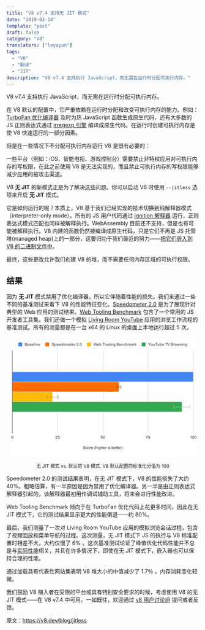 ```yaml
---
title: "V8 v7.4 支持无 JIT 模式"
date: "2019-03-14"
template: "post"
draft: false
category: "V8"
translators: ["leyayun"]
tags:
  - "V8"
  - "翻译"
  - "JIT"
description: "V8 v7.4 支持执行 JavaScript，而无需在运行时分配可执行内存。"
---
```

V8 v7.4 支持执行 JavaScript，而无需在运行时分配可执行内存。

在 V8 默认的配置中，它严重依赖在运行时分配和改变可执行内存的能力。例如：[TurboFan 优化编译器](https://v8.dev/blog/turbofan-jit) 及时为热 JavaScript 函数生成原生代码，还有大多数的 JS 正则表达式通过 [irregexp 引擎](https://blog.chromium.org/2009/02/irregexp-google-chromes-new-regexp.html) 编译成原生代码。在运行时创建可执行内存是使 V8 快速运行的一部分因素。

但是在一些情况下不分配可执行内存运行 V8 是很有必要的：

一些平台（例如：iOS、智能电视、游戏控制台）需要禁止非特权应用对可执行内存的写权限，在此之前使用 V8 是无法实现的，而且禁止可执行内存的写权限能够减少应用的被攻击渠道。

V8 **无 JIT** 的新模式正是为了解决这些问题。你可以启动 V8 时使用 `--jitless` 选项来开启 **无 JIT** 模式。

它是如何运行的呢？本质上，V8 基于我们已经实现的技术切换到纯解释器模式（interpreter-only mode）。所有的 JS 用户代码通过 [Ignition 解释器](https://v8.dev/blog/ignition-interpreter) 运行，正则表达式模式匹配也同样被解释执行。WebAssembly 目前还不支持，但是也有可能被解释执行。V8 内建的函数仍然被编译成原生代码，只是它们不再是 JS 托管堆(managed heap)上的一部分，这要归功于我们最近的努力——[把它们嵌入到 V8 的二进制文件中](https://v8.dev/blog/embedded-builtins)。

最终，这些更改允许我们创建 V8 的堆，而不需要任何内存区域的可执行权限。

## 结果
因为 **无 JIT** 模式禁用了优化编译器，所以它伴随着性能的损失。我们来通过一些不同的基准测试来看下 V8 的性能特征变化。[Speedometer 2.0](https://v8.dev/blog/speedometer-2) 是为了展现针对典型的 Web 应用的测试结果。[Web Tooling Benchmark](https://v8.dev/blog/web-tooling-benchmark) 包含了一个常用的 JS 开发者工具集。我们还做一个模拟 [Living Room YouTube](https://chromeperf.appspot.com/report?sid=518c637ffa0961f965afe51d06979375467b12b87e72061598763e5a36876306) 应用的浏览工作流程的基准测试。所有的测量都是在一台 x64 的 Linux 的桌面上本地运行超过 5 次。

![benchmarks](./images/benchmarks.svg)
<p style="text-align: center; font-size: 12px">无 JIT 模式 vs. 默认的 V8 模式. V8 默认配置的标准化分值为 100</p>

Speedometer 2.0 的测试结果表明，在无 JIT 模式下，V8 的性能损失了大约 40%。粗略估算，有一半原因是因为禁用了优化编译器。另一半是由正则表达式解释器引起的，该解释器最初用作调试辅助工具，将来会进行性能改进。

Web Tooling Benchmark 倾向于在 TurboFan 优化代码上花更多时间，因此在无 JIT 模式下，它的测试结果显示更大的性能倒退——约 80%。

最后，我们测量了一次对 Living Room YouTube 应用的模拟浏览会话过程，包含了视频回放和菜单导航的过程。这次测量，无 JIT 模式下 JS 的执行与 V8 标准配置时相差不大，大约仅慢了 6% 。这次基准测试论证了峰值优化代码性能并不总是与[实际性能](https://v8.dev/blog/real-world-performance)相关，并且在许多情况下，即使在无 JIT 模式下，嵌入器也可以保持合理的性能。

通过加载具有代表性网站集表明 V8 堆大小的中值减少了 1.7％ ，内存消耗变化轻微。

我们鼓励 V8 植入者在受限的平台或具有特别安全要求的时候，考虑使用 V8 的无 JIT 模式——在 V8 v7.4 中可用。一如既往，欢迎通过 [v8 用户讨论组](https://groups.google.com/forum/#!forum/v8-users) 提问或者反馈。

原文：https://v8.dev/blog/jitless